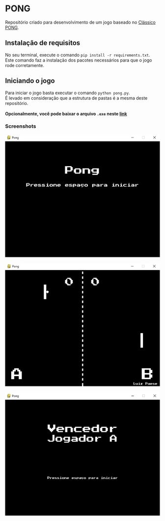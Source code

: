 # PONG

Repositório criado para desenvolvimento de um jogo baseado no [Clássico PONG](https://g.co/kgs/AwrcFE).

## Instalação de requisitos
No seu terminal, execute o comando ``pip install -r requirements.txt``.<br>
Este comando faz a instalação dos pacotes necessários para que o jogo rode corretamente.

## Iniciando o jogo
Para iniciar o jogo basta executar o comando ``python pong.py``.<br>
É levado em consideração que a estrutura de pastas é a mesma deste repositório.<br><br>
**Opcionalmente, você pode baixar o arquivo ``.exe`` neste [link](https://github.com/luizpaese/pygame/releases/download/v1.0/pong.zip)**

### Screenshots
![alt text](assets/start.jpg "Início de jogo")<br><br>
![alt text](assets/game.jpg "Jogatina")<br><br>
![alt text](assets/winner.jpg "Vencedor")